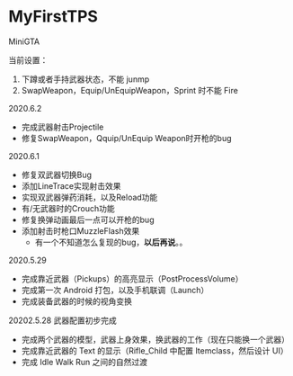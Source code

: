 # MyFirstTPS
MiniGTA

当前设置：
1. 下蹲或者手持武器状态，不能 junmp
2. SwapWeapon，Equip/UnEquipWeapon，Sprint 时不能 Fire


2020.6.2
* 完成武器射击Projectile
* 修复SwapWeapon，Qquip/UnEquip Weapon时开枪的bug


2020.6.1
* 修复双武器切换Bug
* 添加LineTrace实现射击效果
* 实现双武器弹药消耗，以及Reload功能
* 有/无武器时的Crouch功能
* 修复换弹动画最后一点可以开枪的bug
* 添加射击时枪口MuzzleFlash效果
    * 有一个不知道怎么复现的bug，**以后再说**。。

2020.5.29 
* 完成靠近武器（Pickups）的高亮显示（PostProcessVolume）
* 完成第一次 Android 打包，以及手机联调（Launch）
* 完成装备武器的时候的视角变换

20202.5.28 武器配置初步完成
* 完成两个武器的模型，武器上身效果，换武器的工作（现在只能换一个武器）
* 完成靠近武器的 Text 的显示（Rifle_Child 中配置 Itemclass，然后设计 UI）
* 完成 Idle Walk Run 之间的自然过渡